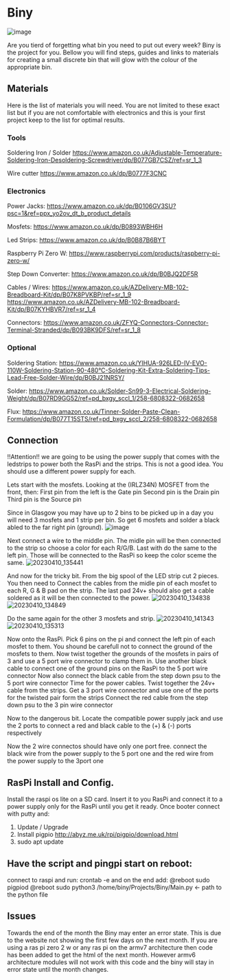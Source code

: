 # Biny

![image](https://user-images.githubusercontent.com/63113549/226167872-260d28a1-489d-4f59-bbd7-c6d886bbbf07.png)


Are you tierd of forgetting what bin you need to put out every week? Biny is the project for you. Bellow you will find steps, guides and links to materials for creating a small discrete bin that will glow with the colour of the appropriate bin. 

## Materials
Here is the list of materials you will need. You are not limited to these exact list but if you are not comfortable with electronics and this is your first project keep to the list for optimal results.

### Tools
Soldering Iron / Solder
https://www.amazon.co.uk/Adjustable-Temperature-Soldering-Iron-Desoldering-Screwdriver/dp/B077GB7CSZ/ref=sr_1_3 

Wire cutter
https://www.amazon.co.uk/dp/B0777F3CNC 

### Electronics
Power Jacks:
https://www.amazon.co.uk/dp/B0106GV3SU?psc=1&ref=ppx_yo2ov_dt_b_product_details

Mosfets:
https://www.amazon.co.uk/dp/B0893WBH6H 

Led Strips:
https://www.amazon.co.uk/dp/B0B87B6BYT 

Raspberry Pi Zero W:
https://www.raspberrypi.com/products/raspberry-pi-zero-w/

Step Down Converter:
https://www.amazon.co.uk/dp/B0BJQ2DF5R 

Cables / Wires:
https://www.amazon.co.uk/AZDelivery-MB-102-Breadboard-Kit/dp/B07K8PVKBP/ref=sr_1_9 
https://www.amazon.co.uk/AZDelivery-MB-102-Breadboard-Kit/dp/B07KYHBVR7/ref=sr_1_4 

Connectors:
https://www.amazon.co.uk/ZFYQ-Connectors-Connector-Terminal-Stranded/dp/B093BK9DFS/ref=sr_1_8

### Optional
Soldering Station:
https://www.amazon.co.uk/YIHUA-926LED-IV-EVO-110W-Soldering-Station-90-480°C-Soldering-Kit-Extra-Soldering-Tips-Lead-Free-Solder-Wire/dp/B0BJ21NRSY/

Solder:
https://www.amazon.co.uk/Solder-Sn99-3-Electrical-Soldering-Weight/dp/B07RD9GG52/ref=pd_bxgy_sccl_1/258-6808322-0682658

Flux:
https://www.amazon.co.uk/Tinner-Solder-Paste-Clean-Formulation/dp/B077T15STS/ref=pd_bxgy_sccl_2/258-6808322-0682658


## Connection
!!Attention!! we are going to be using the power supply that comes with the ledstrips to power both the RasPi and the strips. This is not a good idea. You should use a different power supply for each.

Lets start with the mosfets. 
Looking at the (IRLZ34N) MOSFET from the front, then:
  First pin from the left is the Gate pin
  Second pin is the Drain pin
  Third pin is the Source pin

Since in Glasgow you may have up to 2 bins to be picked up in a day you will need 3 mosfets and 1 strip per bin. So get 6 mosfets and solder a black abled to the far right pin (ground).
![image](https://user-images.githubusercontent.com/63113549/226122561-6bd39d21-73c8-4abd-bef7-2ef9d3e33c21.png)

Next connect a wire to the middle pin. The midle pin will be then connected to the strip so choose a color for each R/G/B.
Last with do the same to the left pin. Those will be connected to the RasPi so keep the color sceme the same. 
![20230410_135441](https://user-images.githubusercontent.com/63113549/235352774-77b66324-aa37-4e65-abbe-34516789efa0.jpg)

And now for the tricky bit. From the big spool of the LED strip cut 2 pieces. You then need to Connect the cables from the midle pin of each mosfet to each R, G & B pad on the strip. The last pad 24v+ should also get a cable soldered as it will be then connected to the power. 
![20230410_134838](https://user-images.githubusercontent.com/63113549/235352799-bda44cc4-bdd1-4f39-a3e0-b90117a70dca.jpg)
![20230410_134849](https://user-images.githubusercontent.com/63113549/235352819-239770c9-266b-4e9a-a6c8-64500ddb94bb.jpg)

Do the same again for the other 3 mosfets and strip.
![20230410_141343](https://user-images.githubusercontent.com/63113549/235352831-898ea130-e0ab-420d-a9b7-f78833d628c9.jpg)
![20230410_135313](https://user-images.githubusercontent.com/63113549/235352835-a392743a-e67a-4056-8d01-88be6bf94719.jpg)

Now onto the RasPi. Pick 6 pins on the pi and connect the left pin of each mosfet to them. You shound be carefull not to connect the ground of the mosfets to them.
Now twist together the grounds of the mosfets in pairs of 3 and use a 5 port wire connector to clamp them in.
Use another black cable to connect one of the ground pins on the RasPi to the 5 port wire connector
Now also connect the black cable from the step down psu to the 5 port wire connector
Time for the power cables. 
Twist together the 24v+ cable from the strips. 
Get a 3 port wire connector and use one of the ports for the twisted pair form the strips
Connect the red cable from the step down psu to the 3 pin wire connector

Now to the dangerous bit. 
Locate the compatible power supply jack and use the 2 ports to connect a red and black cable to the (+) & (-) ports respectively

Now the 2 wire connectos should have only one port free. connect the black wire from the power supply to the 5 port one and the red wire from the power supply to the 3port one

## RasPi Install and Config.
Install the raspi os lite on a SD card. 
Insert it to you RasPi and connect it to a power supply only for the RasPi until you get it ready. 
Once booter connect with putty and:
1) Update / Upgrade
2) Install pigpio http://abyz.me.uk/rpi/pigpio/download.html
3) sudo apt update

## Have the script and pingpi start on reboot:
connect to raspi and run: crontab -e 
and on the end add:
@reboot sudo pigpiod
@reboot sudo python3 /home/biny/Projects/Biny/Main.py <- path to the python file

## Issues
Towards the end of the month the Biny may enter an error state. This is due to the website not showing the first few days on the next month. 
If you are using a ras pi zero 2 w or any ras pi on the armv7 architecture then code has been added to get the html of the next month. 
However armv6 architecture modules will not work with this code and the biny will stay in error state until the month changes. 
